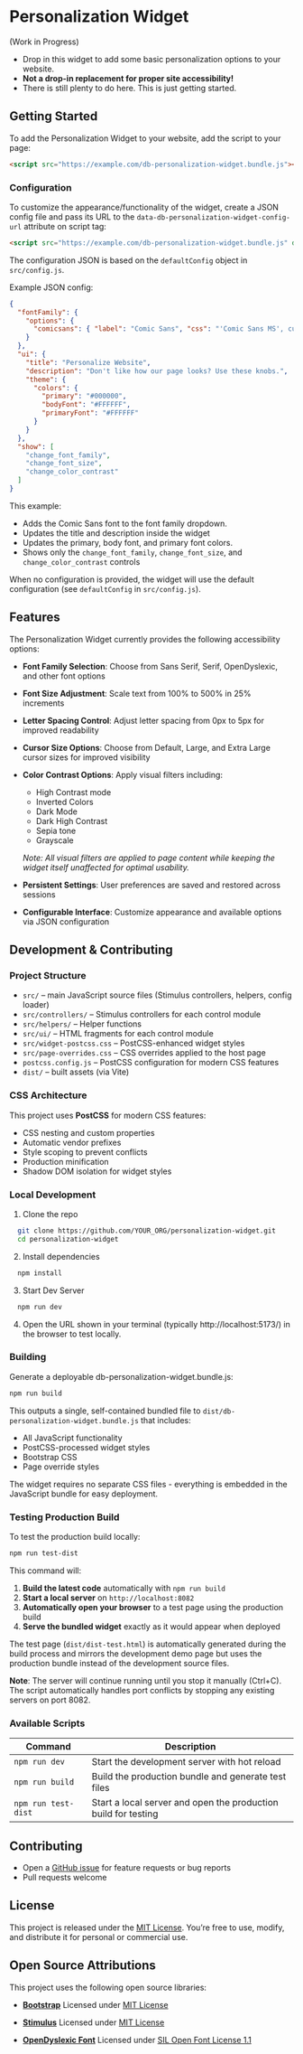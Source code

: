 # Personalization Widget

(Work in Progress)

- Drop in this widget to add some basic personalization options to your website.
- **Not a drop-in replacement for proper site accessibility!**
- There is still plenty to do here. This is just getting started.

## Getting Started

To add the Personalization Widget to your website, add the script to your page:
```html
<script src="https://example.com/db-personalization-widget.bundle.js"></script>
```

### Configuration

To customize the appearance/functionality of the widget, create a JSON config file and pass its URL to the `data-db-personalization-widget-config-url` attribute on script tag:
```html
<script src="https://example.com/db-personalization-widget.bundle.js" data-db-personalization-widget-config-url="https://example.com/widget-config.json"></script>
```

The configuration JSON is based on the `defaultConfig` object in `src/config.js`.

Example JSON config:
```json
{
  "fontFamily": {
    "options": {
      "comicsans": { "label": "Comic Sans", "css": "'Comic Sans MS', cursive" }
    }
  },
  "ui": {
    "title": "Personalize Website",
    "description": "Don't like how our page looks? Use these knobs.",
    "theme": {
      "colors": {
        "primary": "#000000",
        "bodyFont": "#FFFFFF",
        "primaryFont": "#FFFFFF"
      }
    }
  },
  "show": [
    "change_font_family",
    "change_font_size",
    "change_color_contrast"
  ]
}
```
This example:
- Adds the Comic Sans font to the font family dropdown.
- Updates the title and description inside the widget
- Updates the primary, body font, and primary font colors.
- Shows only the `change_font_family`, `change_font_size`, and `change_color_contrast` controls

When no configuration is provided, the widget will use the default configuration (see `defaultConfig` in `src/config.js`).

## Features

The Personalization Widget currently provides the following accessibility options:

- **Font Family Selection**: Choose from Sans Serif, Serif, OpenDyslexic, and other font options
- **Font Size Adjustment**: Scale text from 100% to 500% in 25% increments
- **Letter Spacing Control**: Adjust letter spacing from 0px to 5px for improved readability
- **Cursor Size Options**: Choose from Default, Large, and Extra Large cursor sizes for improved visibility
- **Color Contrast Options**: Apply visual filters including:
  - High Contrast mode
  - Inverted Colors
  - Dark Mode
  - Dark High Contrast
  - Sepia tone
  - Grayscale

  *Note: All visual filters are applied to page content while keeping the widget itself unaffected for optimal usability.*
- **Persistent Settings**: User preferences are saved and restored across sessions
- **Configurable Interface**: Customize appearance and available options via JSON configuration

## Development & Contributing

### Project Structure

- `src/` – main JavaScript source files (Stimulus controllers, helpers, config loader)
- `src/controllers/` – Stimulus controllers for each control module
- `src/helpers/` – Helper functions
- `src/ui/` – HTML fragments for each control module
- `src/widget-postcss.css` – PostCSS-enhanced widget styles
- `src/page-overrides.css` – CSS overrides applied to the host page
- `postcss.config.js` – PostCSS configuration for modern CSS features
- `dist/` – built assets (via Vite)

### CSS Architecture

This project uses **PostCSS** for modern CSS features:
- CSS nesting and custom properties
- Automatic vendor prefixes
- Style scoping to prevent conflicts
- Production minification
- Shadow DOM isolation for widget styles

### Local Development

1. Clone the repo
  ```sh
    git clone https://github.com/YOUR_ORG/personalization-widget.git
    cd personalization-widget
  ```
2. Install dependencies
  ```sh
    npm install
  ```
3. Start Dev Server
  ```sh
    npm run dev
  ```
4. Open the URL shown in your terminal (typically http://localhost:5173/) in the browser to test locally.

### Building

Generate a deployable db-personalization-widget.bundle.js:
```sh
npm run build
```
This outputs a single, self-contained bundled file to `dist/db-personalization-widget.bundle.js` that includes:
- All JavaScript functionality
- PostCSS-processed widget styles
- Bootstrap CSS
- Page override styles

The widget requires no separate CSS files - everything is embedded in the JavaScript bundle for easy deployment.

### Testing Production Build

To test the production build locally:
```sh
npm run test-dist
```

This command will:
1. **Build the latest code** automatically with `npm run build`
2. **Start a local server** on `http://localhost:8082`
3. **Automatically open your browser** to a test page using the production build
4. **Serve the bundled widget** exactly as it would appear when deployed

The test page (`dist/dist-test.html`) is automatically generated during the build process and mirrors the development demo page but uses the production bundle instead of the development source files.

**Note**: The server will continue running until you stop it manually (Ctrl+C). The script automatically handles port conflicts by stopping any existing servers on port 8082.

### Available Scripts

| Command | Description |
|---------|-------------|
| `npm run dev` | Start the development server with hot reload |
| `npm run build` | Build the production bundle and generate test files |
| `npm run test-dist` | Start a local server and open the production build for testing |

## Contributing
- Open a [GitHub issue](https://github.com/DubBotQA/personalization-widget/issues) for feature requests or bug reports
- Pull requests welcome

## License

This project is released under the [MIT License](https://github.com/DubBotQA/personalization-widget/blob/main/LICENSE). You’re free to use, modify, and distribute it for personal or commercial use.

## Open Source Attributions

This project uses the following open source libraries:

- **[Bootstrap](https://getbootstrap.com/)**
Licensed under [MIT License](https://github.com/twbs/bootstrap/blob/main/LICENSE)

- **[Stimulus](https://stimulus.hotwired.dev/)**
Licensed under [MIT License](https://github.com/hotwired/stimulus/blob/main/LICENSE.md)

- **[OpenDyslexic Font](https://opendyslexic.org/)**
Licensed under [SIL Open Font License 1.1](https://scripts.sil.org/OFL)
